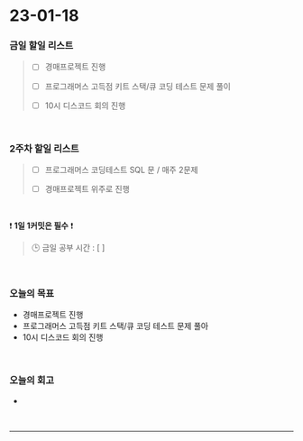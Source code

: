 # 23-01-18
### 금일 할일 리스트
> - [ ]  경매프로젝트 진행
>
> - [ ]  프로그래머스 고득점 키트 스택/큐 코딩 테스트 문제 풀이
>
> - [ ]  10시 디스코드 회의 진행

<br/>

### 2주차 할일 리스트  

> - [ ]  프로그래머스 코딩테스트 SQL 문 / 매주 2문제  
>
> - [ ]  경매프로젝트 위주로 진행

<br/>

❗ **1일 1커밋은 필수** ❗
> 🕒 금일 공부 시간 : [  ]
  
<br/>

### 오늘의 목표
- 경매프로젝트 진행
- 프로그래머스 고득점 키트 스택/큐 코딩 테스트 문제 풀아
- 10시 디스코드 회의 진행

<br>

### 오늘의 회고
- 

<br/>

------------  